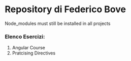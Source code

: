 # Repository di Federico Bove
Node_modules must still be installed in all projects
### Elenco Esercizi:
1. Angular Course
2. Pratcising Directives
